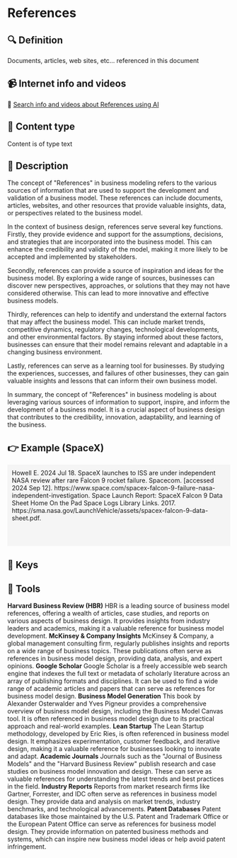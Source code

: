 
# References


## 🔍 Definition
Documents, articles, web sites, etc... referenced in this document


## 📹 Internet info and videos
🤖 [Search info and videos about References using AI](https://www.perplexity.ai/search?q=videos+about+References:+
)

## 📰 Content type 
Content is of type text

## 📖 Description
The concept of "References" in business modeling refers to the various sources of information that are used to support the development and validation of a business model. These references can include documents, articles, websites, and other resources that provide valuable insights, data, or perspectives related to the business model.

In the context of business design, references serve several key functions. Firstly, they provide evidence and support for the assumptions, decisions, and strategies that are incorporated into the business model. This can enhance the credibility and validity of the model, making it more likely to be accepted and implemented by stakeholders.

Secondly, references can provide a source of inspiration and ideas for the business model. By exploring a wide range of sources, businesses can discover new perspectives, approaches, or solutions that they may not have considered otherwise. This can lead to more innovative and effective business models.

Thirdly, references can help to identify and understand the external factors that may affect the business model. This can include market trends, competitive dynamics, regulatory changes, technological developments, and other environmental factors. By staying informed about these factors, businesses can ensure that their model remains relevant and adaptable in a changing business environment.

Lastly, references can serve as a learning tool for businesses. By studying the experiences, successes, and failures of other businesses, they can gain valuable insights and lessons that can inform their own business model.

In summary, the concept of "References" in business modeling is about leveraging various sources of information to support, inspire, and inform the development of a business model. It is a crucial aspect of business design that contributes to the credibility, innovation, adaptability, and learning of the business.

## 👉 Example (SpaceX)

<div style="background-color: #f5f5f5; padding: 10px;">Howell E. 2024 Jul 18. SpaceX launches to ISS are under independent NASA review after rare Falcon 9 rocket failure. Spacecom. [accessed 2024 Sep 12]. https://www.space.com/spacex-falcon-9-failure-nasa-independent-investigation.
Space Launch Report: SpaceX Falcon 9 Data Sheet Home On the Pad Space Logs Library Links. 2017. https://sma.nasa.gov/LaunchVehicle/assets/spacex-falcon-9-data-sheet.pdf.

‌

</div>

## 🔑 Keys



## 🧰 Tools
**Harvard Business Review (HBR)**
HBR is a leading source of business model references, offering a wealth of articles, case studies, and reports on various aspects of business design. It provides insights from industry leaders and academics, making it a valuable reference for business model development.
**McKinsey & Company Insights**
McKinsey & Company, a global management consulting firm, regularly publishes insights and reports on a wide range of business topics. These publications often serve as references in business model design, providing data, analysis, and expert opinions.
**Google Scholar**
Google Scholar is a freely accessible web search engine that indexes the full text or metadata of scholarly literature across an array of publishing formats and disciplines. It can be used to find a wide range of academic articles and papers that can serve as references for business model design.
**Business Model Generation**
This book by Alexander Osterwalder and Yves Pigneur provides a comprehensive overview of business model design, including the Business Model Canvas tool. It is often referenced in business model design due to its practical approach and real-world examples.
**Lean Startup**
The Lean Startup methodology, developed by Eric Ries, is often referenced in business model design. It emphasizes experimentation, customer feedback, and iterative design, making it a valuable reference for businesses looking to innovate and adapt.
**Academic Journals**
Journals such as the "Journal of Business Models" and the "Harvard Business Review" publish research and case studies on business model innovation and design. These can serve as valuable references for understanding the latest trends and best practices in the field.
**Industry Reports**
Reports from market research firms like Gartner, Forrester, and IDC often serve as references in business model design. They provide data and analysis on market trends, industry benchmarks, and technological advancements.
**Patent Databases**
Patent databases like those maintained by the U.S. Patent and Trademark Office or the European Patent Office can serve as references for business model design. They provide information on patented business methods and systems, which can inspire new business model ideas or help avoid patent infringement.
